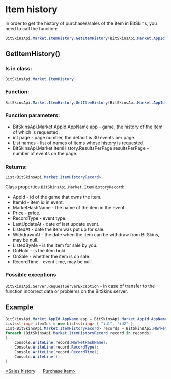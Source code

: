 ﻿# Item history

In order to get the history of purchases/sales of the item in BitSkins, you need to call the function:

```csharp
BitSkinsApi.Market.ItemHistory.GetItemHistory(BitSkinsApi.Market.AppId.AppName app, int page, List<string> names, BitSkinsApi.Market.ItemHistory.ResultsPerPage resultsPerPage);
```

## GetItemHistory()

### Is in class:

```csharp
BitSkinsApi.Market.ItemHistory
```

### Function:

```csharp
BitSkinsApi.Market.ItemHistory.GetItemHistory(BitSkinsApi.Market.AppId.AppName app, int page, List<string> names, BitSkinsApi.Market.ItemHistory.ResultsPerPage resultsPerPage);
```

### Function parameters:

* BitSkinsApi.Market.AppId.AppName app - game, the history of the item of which is requested.
* int page - page number, the default is 30 events per page.
* List<string> names - list of names of items whose history is requested.
* BitSkinsApi.Market.ItemHistory.ResultsPerPage resultsPerPage - number of events on the page.

### Returns:

```csharp
List<BitSkinsApi.Market.ItemHistoryRecord>
```

Class properties ```BitSkinsApi.Market.ItemHistoryRecord```:
* AppId - id of the game that owns the item.
* ItemId - item id in event.
* MarketHashName - the name of the item in the event.
* Price - price.
* RecordType - event type.
* LastUpdateAt - date of last update event.
* ListedAt - date the item was put up for sale.
* WithdrawnAt - the date when the item can be withdraw from BitSkins, may be null.
* ListedByMe - is the item for sale by you.
* OnHold - is the item hold.
* OnSale - whether the item is on sale.
* RecordTime - event time, may be null.

### Possible exceptions
```BitSkinsApi.Server.RequestServerException``` - in case of transfer to the function incorrect data or problems on the BitSkins server.

## Example

```csharp
BitSkinsApi.Market.AppId.AppName app = BitSkinsApi.Market.AppId.AppName.CounterStrikGlobalOffensive;
List<string> itemIds = new List<string> { "id1", "id2" };
List<BitSkinsApi.Market.ItemHistoryRecord> records = BitSkinsApi.Market.ItemHistory.GetItemHistory(app, 1, itemIds, BitSkinsApi.Market.ItemHistory.ResultsPerPage.R30);
foreach (BitSkinsApi.Market.ItemHistoryRecord record in records)
{
    Console.WriteLine(record.MarketHashName);
    Console.WriteLine(record.RecordType);
    Console.WriteLine(record.RecordTime);
    Console.WriteLine();
}
```

[<Sales history](https://github.com/Captious99/BitSkinsApi/blob/master/docs/eng/market/sell_history.md) &nbsp;&nbsp;&nbsp;&nbsp; [Purchase item>](https://github.com/Captious99/BitSkinsApi/blob/master/docs/eng/market/buy_item.md)
